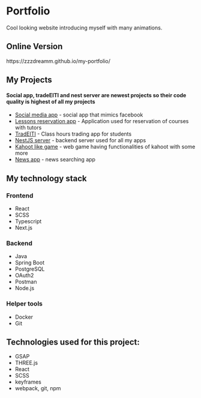 <h1>Portfolio</h1>
Cool looking website introducing myself with many animations.

<h2>Online Version</h2>
https://zzzdreamm.github.io/my-portfolio/

<h2>My Projects</h2>
<h4>Social app, tradeEITI and nest server are newest projects so their code quality is highest of all my projects</h4>
<ul>
  <li><a href="https://github.com/ZZZdreamm/social-app">Social media app</a> - social app that mimics facebook</li>
  <li><a href="https://github.com/ZZZdreamm/ReserveIT">Lessons reservation app</a> - Application used for reservation of courses with tutors</li>
  <li><a href="https://github.com/ZZZdreamm/Tradeiti">TradEITI</a> - Class hours trading app for students</li>
  <li><a href="https://github.com/ZZZdreamm/nestJS-server">NestJS server</a> - backend server used for all my apps</li>
  <li><a href="https://github.com/ZZZdreamm/Cacarrot">Kahoot like game</a> - web game having functionalities of kahoot with some more</li>
  <li><a href="https://github.com/ZZZdreamm/HotNews">News app</a> - news searching app</li>
</ul>

<h2>My technology stack</h2>
<h3>Frontend</h3>
<ul>
  <li>React</li>
  <li>SCSS</li>
  <li>Typescript</li>
  <li>Next.js</li>
</ul>
<h3>Backend</h3>
<ul>
  <li>Java</li>
  <li>Spring Boot</li>
  <li>PostgreSQL</li>
  <li>OAuth2</li>
  <li>Postman</li>
  <li>Node.js</li>
</ul>
<h3>Helper tools</h3>
<ul>
  <li>Docker</li>
  <li>Git</li>
</ul>



</ul>

<h2>Technologies used for this project:</h2>
<ul>
  <li>GSAP</li>
  <li>THREE.js</li>
  <li>React</li>
  <li>SCSS</li>
  <li>keyframes</li>
  <li>webpack, git, npm</li>
</ul>


